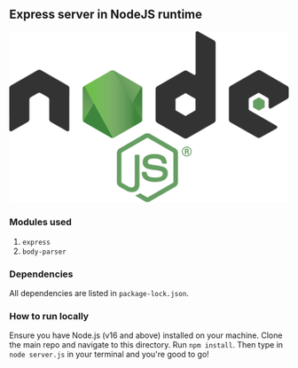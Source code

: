 ## Express server in NodeJS runtime

![](NodeJS.png)

### Modules used

1. `express`
2. `body-parser`

### Dependencies

All dependencies are listed in `package-lock.json`.

### How to run locally

Ensure you have Node.js (v16 and above) installed on your machine. Clone the main repo and navigate to this directory. Run `npm install`. Then type in `node server.js` in your terminal and you're good to go!